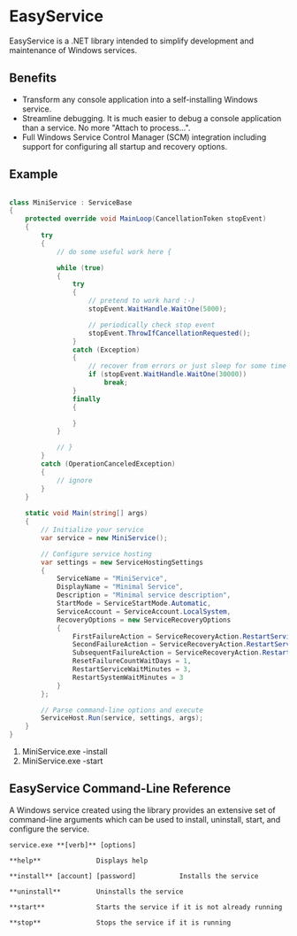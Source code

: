 EasyService
===========

EasyService is a .NET library intended to simplify development and maintenance of Windows services.

Benefits
--

- Transform any console application into a self-installing Windows service.
- Streamline debugging. It is much easier to debug a console application than a service. No more "Attach to process...".
- Full Windows Service Control Manager (SCM) integration including support for configuring all startup and recovery options.

Example
--

```c#

class MiniService : ServiceBase
{
    protected override void MainLoop(CancellationToken stopEvent)
    {
        try
        {
            // do some useful work here {

            while (true)
            {
                try
                {
                    // pretend to work hard :-)
                    stopEvent.WaitHandle.WaitOne(5000);

                    // periodically check stop event
                    stopEvent.ThrowIfCancellationRequested();
                }
                catch (Exception)
                {
                    // recover from errors or just sleep for some time
                    if (stopEvent.WaitHandle.WaitOne(30000))
                        break;
                }
                finally
                {

                }
            }

            // } 
        }
        catch (OperationCanceledException)
        {
            // ignore
        }
    }
	
    static void Main(string[] args)
    {
        // Initialize your service
        var service = new MiniService();

        // Configure service hosting
        var settings = new ServiceHostingSettings
        {
            ServiceName = "MiniService",
            DisplayName = "Minimal Service",
            Description = "Minimal service description",
            StartMode = ServiceStartMode.Automatic,
            ServiceAccount = ServiceAccount.LocalSystem,
            RecoveryOptions = new ServiceRecoveryOptions
            {
                FirstFailureAction = ServiceRecoveryAction.RestartService,
                SecondFailureAction = ServiceRecoveryAction.RestartService,
                SubsequentFailureAction = ServiceRecoveryAction.RestartComputer,
                ResetFailureCountWaitDays = 1,
                RestartServiceWaitMinutes = 3,
                RestartSystemWaitMinutes = 3
            }
        };

        // Parse command-line options and execute
        ServiceHost.Run(service, settings, args);
    }
}


```

1. MiniService.exe -install
2. MiniService.exe -start

EasyService Command-Line Reference
--

A Windows service created using the library provides an extensive set of command-line arguments which can be used to install, uninstall, start, and configure the service.

    service.exe **[verb]** [options]

    **help**              Displays help

    **install** [account] [password]           Installs the service

    **uninstall**         Uninstalls the service

    **start**             Starts the service if it is not already running

    **stop**              Stops the service if it is running




